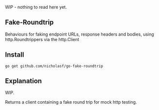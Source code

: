 WIP - nothing to read here yet.

## Fake-Roundtrip

Behaviours for faking endpoint URLs, response headers and bodies, using http.Roundtrippers via the http.Client

## Install

`go get github.com/nicholasf/go-fake-roundtrip`

## Explanation




WIP.

Returns a client containing a fake round trip for mock http testing.
